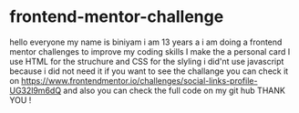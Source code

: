 # frontend-mentor-challenge
hello everyone my name is biniyam i am 13 years a i am doing a frontend mentor challenges to improve my 
coding skills 
I make the a personal card 
I use HTML for the struchure and CSS for the  slyling i did'nt use javascript because i did not need it
if you want to see the challange you can check it on https://www.frontendmentor.io/challenges/social-links-profile-UG32l9m6dQ
and also you can check the full code on my git hub 
THANK YOU !


